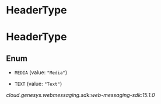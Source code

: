 # HeaderType


# HeaderType

## Enum


* `MEDIA` (value: `"Media"`)

* `TEXT` (value: `"Text"`)




_cloud.genesys.webmessaging.sdk:web-messaging-sdk:15.1.0_
